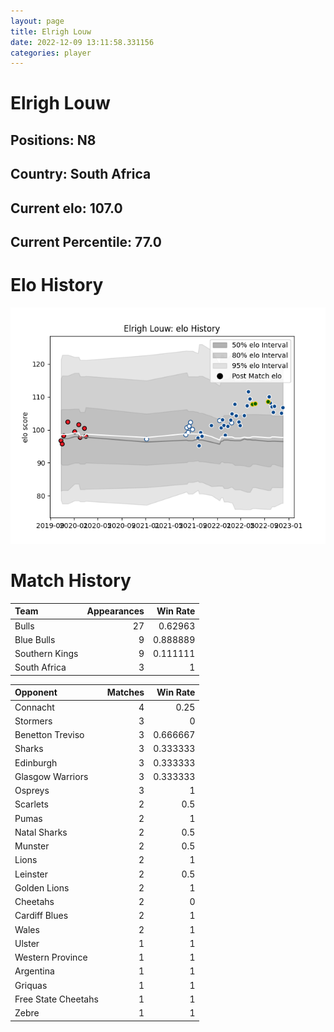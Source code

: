 ```yaml
---  
layout: page  
title: Elrigh Louw  
date: 2022-12-09 13:11:58.331156  
categories: player  
---
```

# Elrigh Louw

## Positions: N8

## Country: South Africa

## Current elo: 107.0

## Current Percentile: 77.0

# Elo History


![elo history](history_ElrighLouw.png)
# Match History


| Team           |   Appearances |   Win Rate |
|:---------------|--------------:|-----------:|
| Bulls          |            27 |   0.62963  |
| Blue Bulls     |             9 |   0.888889 |
| Southern Kings |             9 |   0.111111 |
| South Africa   |             3 |   1        |

| Opponent            |   Matches |   Win Rate |
|:--------------------|----------:|-----------:|
| Connacht            |         4 |   0.25     |
| Stormers            |         3 |   0        |
| Benetton Treviso    |         3 |   0.666667 |
| Sharks              |         3 |   0.333333 |
| Edinburgh           |         3 |   0.333333 |
| Glasgow Warriors    |         3 |   0.333333 |
| Ospreys             |         3 |   1        |
| Scarlets            |         2 |   0.5      |
| Pumas               |         2 |   1        |
| Natal Sharks        |         2 |   0.5      |
| Munster             |         2 |   0.5      |
| Lions               |         2 |   1        |
| Leinster            |         2 |   0.5      |
| Golden Lions        |         2 |   1        |
| Cheetahs            |         2 |   0        |
| Cardiff Blues       |         2 |   1        |
| Wales               |         2 |   1        |
| Ulster              |         1 |   1        |
| Western Province    |         1 |   1        |
| Argentina           |         1 |   1        |
| Griquas             |         1 |   1        |
| Free State Cheetahs |         1 |   1        |
| Zebre               |         1 |   1        |